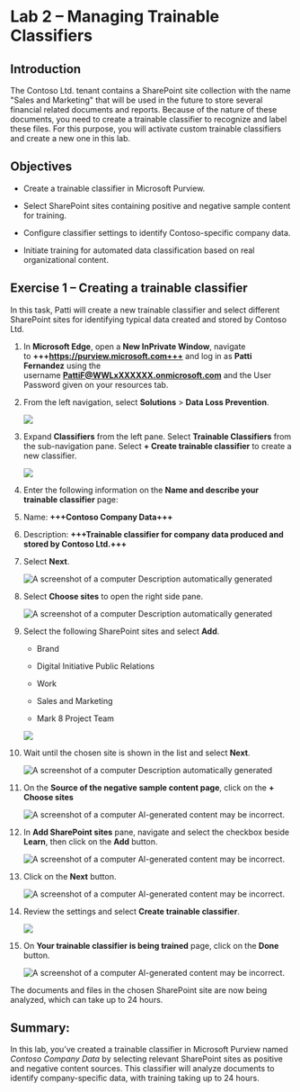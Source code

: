 # **Lab 2 – Managing Trainable Classifiers**

## **Introduction**

The Contoso Ltd. tenant contains a SharePoint site collection with the
name "Sales and Marketing" that will be used in the future to store
several financial related documents and reports. Because of the nature
of these documents, you need to create a trainable classifier to
recognize and label these files. For this purpose, you will activate
custom trainable classifiers and create a new one in this lab.

## **Objectives**

- Create a trainable classifier in Microsoft Purview.

- Select SharePoint sites containing positive and negative sample
  content for training.

- Configure classifier settings to identify Contoso-specific company
  data.

- Initiate training for automated data classification based on real
  organizational content.

## Exercise 1 – Creating a trainable classifier

In this task, Patti will create a new trainable classifier and select
different SharePoint sites for identifying typical data created and
stored by Contoso Ltd.

1.  In **Microsoft Edge**, open a **New InPrivate Window**, navigate
    to **+++https://purview.microsoft.com+++** and log in as **Patti
    Fernandez** using the username **PattiF@WWLxXXXXXX.onmicrosoft.com**
    and the User Password given on your resources tab.

2.  From the left navigation, select **Solutions** \> **Data Loss
    Prevention**.

    ![](./media/image1.png)

3.  Expand **Classifiers** from the left pane. Select **Trainable
    Classifiers** from the sub-navigation pane. Select **+ Create
    trainable classifier** to create a new classifier.

    ![](./media/image2.png)

4.  Enter the following information on the **Name and describe your
    trainable classifier** page:

5.  Name: **+++Contoso Company Data+++**

6.  Description: **+++Trainable classifier for company data produced and
    stored by Contoso Ltd.+++**

7.  Select **Next**.

    ![A screenshot of a computer Description automatically generated](./media/image3.png)

8.  Select **Choose sites** to open the right side pane.

    ![A screenshot of a computer Description automatically generated](./media/image4.png)

9.  Select the following SharePoint sites and select **Add**.

    - Brand

    - Digital Initiative Public Relations

    - Work

    - Sales and Marketing

    - Mark 8 Project Team

    ![](./media/image5.png)

10. Wait until the chosen site is shown in the list and select **Next**.

    ![A screenshot of a computer Description automatically generated](./media/image6.png)

11. On the **Source of the negative sample content page**, click on the
    **+ Choose sites**

    ![A screenshot of a computer AI-generated content may be incorrect.](./media/image7.png)

12. In **Add SharePoint sites** pane, navigate and select the checkbox
    beside **Learn**, then click on the **Add** button.

    ![A screenshot of a computer AI-generated content may be incorrect.](./media/image8.png)

13. Click on the **Next** button.

    ![A screenshot of a computer AI-generated content may be incorrect.](./media/image9.png)

14. Review the settings and select **Create trainable classifier**.

    ![](./media/image10.png)

15. On **Your trainable classifier is being trained** page, click on the
    **Done** button.

    ![A screenshot of a computer AI-generated content may be incorrect.](./media/image11.png)

The documents and files in the chosen SharePoint site are now being
analyzed, which can take up to 24 hours.

## Summary:

In this lab, you’ve created a trainable classifier in Microsoft Purview
named *Contoso Company Data* by selecting relevant SharePoint sites as
positive and negative content sources. This classifier will analyze
documents to identify company-specific data, with training taking up to
24 hours.

